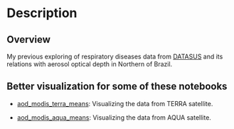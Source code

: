 # Description

## Overview

My previous exploring of respiratory diseases data from [DATASUS](http://datasus.saude.gov.br/) and its relations with aerosol optical depth in Northern of Brazil.

## Better visualization for some of these notebooks

 - [aod_modis_terra_means](https://nbviewer.jupyter.org/github/SandroAlex/climate_vegetation/blob/master/notebooks/aerosol_health/aod_modis_terra_means.ipynb?flush_cache=true): Visualizing the data from TERRA satellite.
 
 - [aod_modis_aqua_means](https://nbviewer.jupyter.org/github/SandroAlex/climate_vegetation/blob/master/notebooks/aerosol_health/aod_modis_aqua_means.ipynb?flush_cache=true): Visualizing the data from AQUA satellite.
